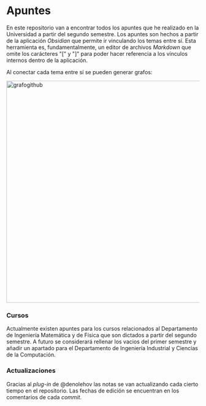 # Apuntes

En este repositorio van a encontrar todos los apuntes que he realizado en la Universidad a partir del segundo semestre. Los apuntes son hechos a partir 
de la aplicación *Obsidian* que permite ir vinculando los temas entre sí. Esta herramienta es, fundamentalmente, un editor de archivos *Markdown* que omite los carácteres "[" y "]" para poder hacer referencia a los vínculos internos dentro de la aplicación.

Al conectar cada tema entre sí se pueden generar grafos:

<img width="579" alt="grafogithub" src="https://user-images.githubusercontent.com/123832478/215297189-ba376dd7-c311-485c-afb7-6038ac74ad72.png">

### Cursos

Actualmente existen apuntes para los cursos relacionados al Departamento de Ingeniería Matemática y de Física que son dictados a partir del segundo semestre. A futuro se considerará rellenar los vacios del primer semestre y añadir un apartado para el Departamento de Ingeniería Industrial y Ciencias de la Computación. 
### Actualizaciones 

Gracias al *plug-in* de @denolehov las notas se van actualizando cada cierto tiempo en el repositorio. Las fechas de edición se encuentran en los comentarios de cada *commit*. 

